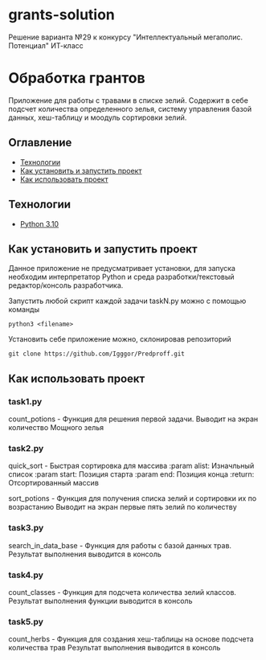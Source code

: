 # grants-solution
Решение варианта №29 к конкурсу "Интеллектуальный мегаполис. Потенциал" ИТ-класс


# Обработка грантов
Приложение для работы с травами в списке зелий.
Содержит в себе подсчет количества определенного зелья, систему управления базой данных, хеш-таблицу и моодуль сортировки зелий.

## Оглавление
- [Технологии](#технологии)
- [Как установить и запустить проект](#как-установить-и-запустить-проект)
- [Как использовать проект](#как-использовать-проект)

## Технологии
- [Python 3.10](https://docs.python.org/3.10/)

## Как установить и запустить проект
Данное приложение не предусматривает установки, для запуска необходим интерпретатор Python и среда разработки/текстовый редактор/консоль разработчика.

Запустить любой скрипт каждой задачи taskN.py можно с помощью команды

`python3 <filename>`

Установить себе приложение можно, склонировав репозиторий

`git clone https://github.com/Igggor/Predproff.git`

## Как использовать проект

### task1.py
count_potions - Функция для решения первой задачи. Выводит на экран количество Мощного зелья

### task2.py
quick_sort - Быстрая сортировка для массива
    :param alist: Изначльный список
    :param start: Позиция старта
    :param end: Позиция конца
    :return: Отсортированный массив

sort_potions - Функция для получения списка зелий и сортировки их по возрастанию
    Выводит на экран первые пять зелий по количеству

### task3.py
search_in_data_base - Функция для работы с базой данных трав. Результат выполнения выводится в консоль

### task4.py
count_classes -     Функция для подсчета количества зелий классов.
    Результат выполнения функции выводится в консоль


### task5.py
count_herbs -     Функция для создания хеш-таблицы на основе подсчета количества трав
    Результат выполнения выводится в консоль
